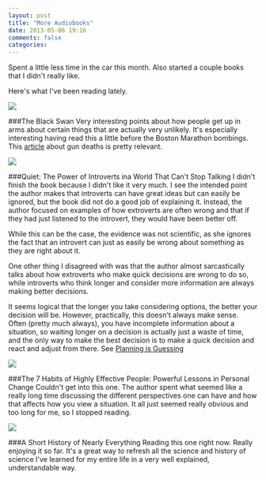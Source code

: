 ```yaml
---
layout: post
title: "More Audiobooks"
date: 2013-05-06 19:16
comments: false
categories: 
---
```



Spent a little less time in the car this month. Also started a couple books that I didn't really like.

Here's what I've been reading lately.


<a href="http://www.amazon.com/gp/product/081297381X/ref=as_li_ss_il?ie=UTF8&camp=1789&creative=390957&creativeASIN=081297381X&linkCode=as2&tag=zacgal-20"><img border="0" src="http://ws.assoc-amazon.com/widgets/q?_encoding=UTF8&ASIN=081297381X&Format=_SL110_&ID=AsinImage&MarketPlace=US&ServiceVersion=20070822&WS=1&tag=zacgal-20" ></a><img src="http://www.assoc-amazon.com/e/ir?t=zacgal-20&l=as2&o=1&a=081297381X" width="1" height="1" border="0" alt="" style="border:none !important; margin:0px !important;" />

###The Black Swan
Very interesting points about how people get up in arms about certain things that are actually very unlikely. 
It's especially interesting having read this a little before the Boston Marathon bombings. 
This [article](http://www.guardian.co.uk/commentisfree/2013/apr/21/boston-marathon-bombs-us-gun-law) about gun deaths is pretty relevant.


<a href="http://www.amazon.com/gp/product/0307352153/ref=as_li_ss_il?ie=UTF8&camp=1789&creative=390957&creativeASIN=0307352153&linkCode=as2&tag=zacgal-20"><img border="0" src="http://ws.assoc-amazon.com/widgets/q?_encoding=UTF8&ASIN=0307352153&Format=_SL110_&ID=AsinImage&MarketPlace=US&ServiceVersion=20070822&WS=1&tag=zacgal-20" ></a><img src="http://www.assoc-amazon.com/e/ir?t=zacgal-20&l=as2&o=1&a=0307352153" width="1" height="1" border="0" alt="" style="border:none !important; margin:0px !important;" />

###Quiet: The Power of Introverts ina  World That Can't Stop Talking
I didn't finish the book because I didn't like it very much. 
I see the intended point the author makes that introverts can have great ideas but can easily be ignored, 
but the book did not do a good job of explaining it. Instead, the author focused on examples of how extroverts 
are often wrong and that if they had just listened to the introvert, they would have been better off. 

While this can be the case, the evidence was not scientific, as she ignores the fact that an introvert can just 
as easily be wrong about something as they are right about it. 

One other thing I disagreed with was that the author almost sarcastically talks about how extroverts who make 
quick decisions are wrong to do so, while introverts who think longer and consider more information are always 
making better decisions.

It seems logical that the longer you take considering options, the better your decision will be. However, 
practically, this doesn't always make sense. Often (pretty much always), you have incomplete information 
about a situation, so waiting longer on a decision is actually just a waste of time, and the only way 
to make the best decision is to make a quick decision and react and adjust from there. 
See [Planning is Guessing](http://37signals.com/svn/posts/1805-lets-just-call-plans-what-they-are-guesses)


<a href="http://www.amazon.com/gp/product/0743269519/ref=as_li_ss_il?ie=UTF8&camp=1789&creative=390957&creativeASIN=0743269519&linkCode=as2&tag=zacgal-20"><img border="0" src="http://ws.assoc-amazon.com/widgets/q?_encoding=UTF8&ASIN=0743269519&Format=_SL110_&ID=AsinImage&MarketPlace=US&ServiceVersion=20070822&WS=1&tag=zacgal-20" ></a><img src="http://www.assoc-amazon.com/e/ir?t=zacgal-20&l=as2&o=1&a=0743269519" width="1" height="1" border="0" alt="" style="border:none !important; margin:0px !important;" />

###The 7 Habits of Highly Effective People: Powerful Lessons in Personal Change
Couldn't get into this one. The author spent what seemed like a really long time discussing the different perspectives one can have and 
how that affects how you view a situation. It all just seemed really obvious and too long for me, so I stopped reading.


<a href="http://www.amazon.com/gp/product/B00817QG7U/ref=as_li_ss_il?ie=UTF8&camp=1789&creative=390957&creativeASIN=B00817QG7U&linkCode=as2&tag=zacgal-20"><img border="0" src="http://ws.assoc-amazon.com/widgets/q?_encoding=UTF8&ASIN=B00817QG7U&Format=_SL110_&ID=AsinImage&MarketPlace=US&ServiceVersion=20070822&WS=1&tag=zacgal-20" ></a><img src="http://www.assoc-amazon.com/e/ir?t=zacgal-20&l=as2&o=1&a=B00817QG7U" width="1" height="1" border="0" alt="" style="border:none !important; margin:0px !important;" />

###A Short History of Nearly Everything
Reading this one right now. Really enjoying it so far. It's a great way to refresh all the science and 
history of science I've learned for my entire life in a very well explained, understandable way.